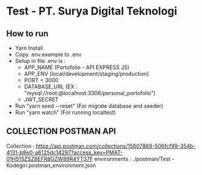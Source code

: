 # Test - PT. Surya Digital Teknologi

## How to run
- Yarn Install
- Copy .env.example to .env
- Setup in file .env is :
    - APP_NAME (Portofolio - API EXPRESS JS)
    - APP_ENV (local/development/staging/production)
    - PORT = 3000
    - DATABASE_URL (EX : "mysql://root:@localhost:3306/personal_portofolio")
    - JWT_SECRET 
- Run "yarn seed --reset" (For migrate database and seeder)
- Run "yarn watch" (For running localtest)



## COLLECTION POSTMAN API
Collection : https://api.postman.com/collections/15607869-506fcf99-354b-4131-b8e0-a6125dc14297?access_key=PMAT-01H515ZSZ8EFR8GZW89R4YT37F
environments : ./postman/Test - Kodegiri.postman_environment.json
